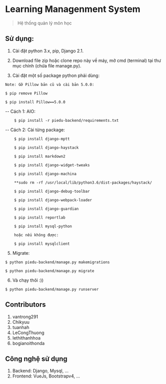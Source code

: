 # Learning Managenment System

> Hệ thống quản lý môn học 


## Sử dụng:

  1. Cài đặt python 3.x, pip, Django 2.1.
    
  2. Download file zip hoặc clone repo này về máy, mở cmd (terminal) tại thư mục chính (chứa file manage.py).
    
  3. Cài đặt một số package python phải dùng:

    Note: Gỡ Pillow bản cũ và cài bản 5.0.0:
	
    $ pip remove Pillow

	$ pip install Pillow==5.0.0
	
  -- Cách 1: AIO:
        
        $ pip install -r piedu-backend/requirements.txt
    
  -- Cách 2: Cài từng package:
        
        $ pip install django-mptt
        
        $ pip install django-haystack
        
        $ pip install markdown2
        
        $ pip install django-widget-tweaks
        
        $ pip install django-machina
        
        **sudo rm -rf /usr/local/lib/python3.6/dist-packages/haystack/
    
        $ pip install django-debug-toolbar

        $ pip install django-webpack-loader
        
        $ pip install django-guardian
        
        $ pip install reportlab

        $ pip install mysql-python
        
        hoặc nếu không được: 
        
        $ pip install mysqlclient
        

   
  5. Migrate:
        
    $ python piedu-backend/manage.py makemigrations
        
    $ python piedu-backend/manage.py migrate
        
        
  6. Và chạy thôi :)) 
        
    $ python piedu-backend/manage.py runserver
        
## Contributors

   1. vantrong291
   2. Chikyuu
   3. tuanhah
   4. LeCongThuong
   5. lethithanhhoa
   6. bogianoithonda
   
## Công nghệ sử dụng

   1. Backend: Django, Mysql, ...
   2. Frontend: VueJs, Bootstrapv4, ...    

[Django]: <https://docs.djangoproject.com/en/2.1/>
